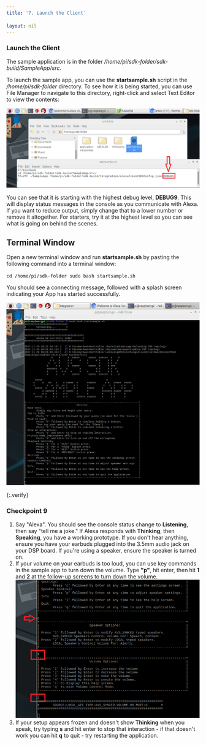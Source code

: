 ```yaml
---
title: '7. Launch the Client'

layout: nil
---
```


### Launch the Client

The sample application is in the folder */home/pi/sdk-folder/sdk-build/SampleApp/src*.

To launch the sample app, you can use the **startsample.sh** script in the */home/pi/sdk-folder* directory. To see how it is being started, you can use File Manager to navigate to this directory, right-click and select Text Editor to view the contents:

![](assets/Debug9.png)

You can see that it is starting with the highest debug level, **DEBUG9**. This will display status messages in the console as you communicate with Alexa. If you want to reduce output, simply change that to a lower number or remove it altogether. For starters, try it at the highest level so you can see what is going on behind the scenes.

## Terminal Window

Open a new terminal window and run **startsample.sh** by pasting the following command into a terminal window:

`cd /home/pi/sdk-folder
sudo bash startsample.sh
`

You should see a connecting message, followed with a splash screen indicating your App has started successfully.

![](assets/SampleApp.png)

{:.verify}
### Checkpoint 9

1. Say "Alexa". You should see the console status change to **Listening**, then say "tell me a joke."  If Alexa responds with **Thinking**, then **Speaking**, you have a working prototype.  If you don't hear anything, ensure you have your earbuds plugged into the 3.5mm audio jack on your DSP board.  If you're using a speaker, ensure the speaker is turned on.  
2. If your volume on your earbuds is too loud, you can use key commands in the sample app to turn down the volume.  Type **"p"**, hit enter, then hit **1** and **2** at the follow-up screens to turn down the volume.  
![](assets/VolumeDown.png)
3. If your setup appears frozen and doesn't show **Thinking** when you speak, try typing **s** and hit enter to stop that interaction - if that doesn't work you can hit **q** to quit - try restarting the application.
